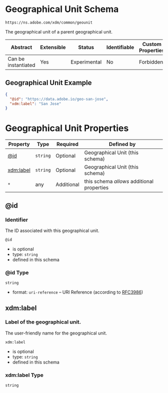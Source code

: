 
# Geographical Unit Schema

```
https://ns.adobe.com/xdm/common/geounit
```

The geographical unit of a parent geographical unit.

| Abstract | Extensible | Status | Identifiable | Custom Properties | Additional Properties | Defined In |
|----------|------------|--------|--------------|-------------------|-----------------------|------------|
| Can be instantiated | Yes | Experimental | No | Forbidden | Permitted | [common/geounit.schema.json](common/geounit.schema.json) |

## Geographical Unit Example
```json
{
  "@id": "https://data.adobe.io/geo-san-jose",
  "xdm:label": "San Jose"
}
```

# Geographical Unit Properties

| Property | Type | Required | Defined by |
|----------|------|----------|------------|
| [@id](#id) | `string` | Optional | Geographical Unit (this schema) |
| [xdm:label](#xdmlabel) | `string` | Optional | Geographical Unit (this schema) |
| `*` | any | Additional | this schema *allows* additional properties |

## @id
### Identifier

The ID associated with this geographical unit.

`@id`
* is optional
* type: `string`
* defined in this schema

### @id Type


`string`
* format: `uri-reference` – URI Reference (according to [RFC3986](https://tools.ietf.org/html/rfc3986))






## xdm:label
### Label of the geographical unit.

The user-friendly name for the geographical unit.

`xdm:label`
* is optional
* type: `string`
* defined in this schema

### xdm:label Type


`string`





